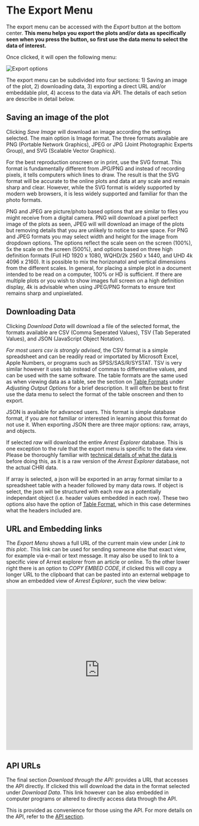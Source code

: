 # The Export Menu

The export menu can be accessed with the _Export_ button at the bottom center. **This menu helps you export the plots and/or data as specifically seen when you press the button, so first use the data menu to select the data of interest.**

Once clicked, it will open the following menu:

![Export options](/arrestexplorer/docs/assets/export-menu.PNG)

The export menu can be subdivided into four sections: 1) Saving an image of the plot, 2) downloading data, 3) exporting a direct URL and/or embeddable plot, 4) access to the data via API. The details of each setion are describe in detail below.

## Saving an image of the plot

Clicking _Save Image_ will download an image according the settings selected. The main option is Image format. The three formats available are PNG (Portable Network Graphics), JPEG or JPG (Joint Photographic Experts Group), and SVG (Scalable Vector Graphics).

For the best reproduction onscreen or in print, use the SVG format. This format is fundamentally different from JPG/PNG and instead of recording pixels, it tells computers which lines to draw. The result is that the SVG format will be accurate to the online plots and data at any scale and remain sharp and clear. However, while the SVG format is widely supported by modern web browsers, it is less widely supported and familiar for than the photo formats.

PNG and JPEG are picture/photo based options that are similar to files you might receive from a digital camera. PNG will download a pixel perfect image of the plots as seen, JPEG will will download an image of the plots but removing details that you are unlikely to notice to save space. For PNG and JPEG formats you may select width and height for the image from dropdown options. The options reflect the scale seen on the screen (100%), 5x the scale on the screen (500%), and options based on three high definition formats (Full HD 1920 x 1080, WQHD/2k 2560 x 1440, and UHD 4k 4096 x 2160). It is possible to mix the horizonatol and vertical dimensions from the different scales. In general, for placing a simple plot in a document intended to be read on a computer, 100% or HD is sufficient. If there are multiple plots or you wish to show images full screen on a high definition display, 4k is advisable when using JPEG/PNG formats to ensure text remains sharp and unpixelated.

## Downloading Data

Clicking _Download Data_ will download a file of the selected format, the formats available are CSV (Comma Seperated Values), TSV (Tab Seperated Values), and JSON (JavaScript Object Notation).

_For most users csv is strongly advised_, the CSV format is a simple spreadsheet and can be readily read or importated by Microsoft Excel, Apple Numbers, or programs such as SPSS/SAS/R/SYSTAT. TSV is very similar however it uses tab instead of commas to differenative values, and can be used with the same software. The table formats are the same used as when viewing data as a table, see the section on [Table Formats](/arrestexplorer/docs/explorer#table-formats) under _Adjusting Output Options_ for a brief description. It will often be best to first use the data menu to select the format of the table onscreen and then to export.

JSON is available for advanced users. This format is simple database format, if you are not familiar or interested in learning about this format do not use it. When exporting JSON there are three major options: raw, arrays, and objects.

If selected _raw_ will download the entire _Arrest Explorer_ database. This is one exception to the rule that the export menu is specific to the data view. Please be thoroughly familiar with [technical details of what the data is](/arrestexplorer/docs/technical/data) before doing this, as it is a raw version of the _Arrest Explorer_ database, not the actual CHRI data.

If array is selected, a json will be exported in an array format similar to a spreadsheet table with a header followed by many data rows. If object is select, the json will be structured with each row as a potentially independant object (i.e. header values embedded in each row). These two options also have the option of [Table Format](/arrestexplorer/docs/explorer#table-formats), which in this case determines what the headers included are.

## URL and Embedding links

The _Export Menu_ shows a full URL of the current main view under _Link to this plot:_. This link can be used for sending someone else that exact view, for example via e-mail or text message. It may also be used to link to a specific view of Arrest explorer from an article or online. To the other lower right there is an option to _COPY EMBED CODE_, if clicked this will copy a longer URL to the clipboard that can be pasted into an external webpage to show an embedded view of _Arrest Explorer_, such the view below:

<iframe title="Plot of Illinois Arrests by Race, County, and Year" width="100%" height="435" frameborder="0" src="https://icjia.illinois.gov/arrestexplorer/?split=race,county&county[mean]>10000&race[mean]>10000&embed"></iframe>

## API URLs

The final section _Download through the API:_ provides a URL that accesses the API directly. If clicked this will download the data in the format selected under _Download Data_. This link however can be also embedded in computer programs or altered to directly access data through the API.

This is provided as convenience for those using the API. For more details on the API, refer to the [API section](/arrestexplorer/docs/technical/api).
